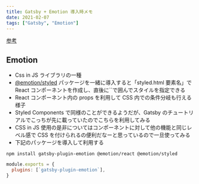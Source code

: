 ```yaml
---
title: Gatsby + Emotion 導入時メモ
date: 2021-02-07
tags: ["Gatsby", "Emotion"]
---
```


[参考](https://www.gatsbyjs.com/docs/how-to/styling/emotion/)

## Emotion

- Css in JS ライブラリの一種
- [@emotion/styled](https://emotion.sh/docs/styled) パッケージを一緒に導入すると「styled.html 要素名」で React コンポーネントを作成し、直後に``で囲んでスタイルを指定できる
- React コンポーネント内の props を利用して CSS 内での条件分岐も行える様子
- Styled Components で同様のことができるようだが、Gatsby のチュートリアルでこっちが先に載っていたのでこちらを利用してみる
- CSS in JS 使用の是非についてはコンポーネントに対して他の機能と同じレベル感で CSS を付けられるの便利だなーと思っているので一旦使ってみる
- 下記のパッケージを導入して利用する

```shell
npm install gatsby-plugin-emotion @emotion/react @emotion/styled
```

```gatsby-config.js
module.exports = {
  plugins: [`gatsby-plugin-emotion`],
}
```
